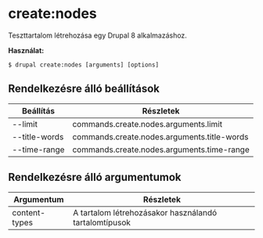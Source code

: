 # create:nodes
Teszttartalom létrehozása egy Drupal 8 alkalmazáshoz.

**Használat:**
```
$ drupal create:nodes [arguments] [options] 
```

## Rendelkezésre álló beállítások
Beállítás | Részletek
-------|-------------
--limit | commands.create.nodes.arguments.limit
--title-words | commands.create.nodes.arguments.title-words
--time-range | commands.create.nodes.arguments.time-range

## Rendelkezésre álló argumentumok
Argumentum | Részletek
---------|-------------
content-types | A tartalom létrehozásakor használandó tartalomtípusok
